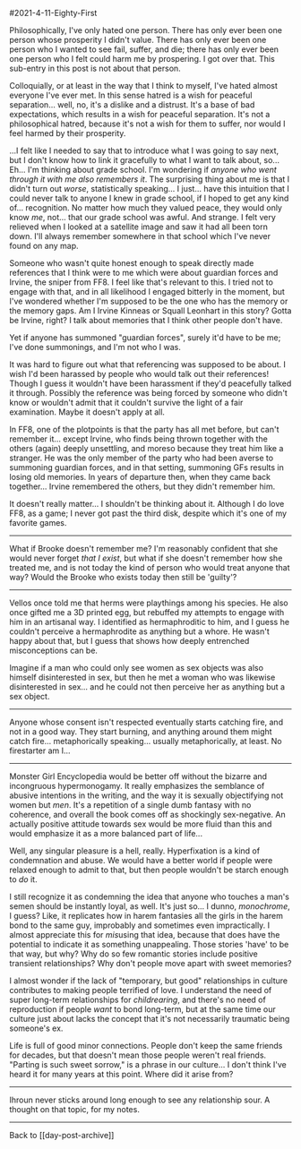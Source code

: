 #2021-4-11-Eighty-First

Philosophically, I've only hated one person.  There has only ever been one person whose prosperity I didn't value.  There has only ever been one person who I wanted to see fail, suffer, and die; there has only ever been one person who I felt could harm me by prospering.  I got over that.  This sub-entry in this post is not about that person.

Colloquially, or at least in the way that I think to myself, I've hated almost everyone I've ever met.  In this sense hatred is a wish for peaceful separation... well, no, it's a dislike and a distrust.  It's a base of bad expectations, which results in a wish for peaceful separation.  It's not a philosophical hatred, because it's not a wish for them to suffer, nor would I feel harmed by their prosperity.

...I felt like I needed to say that to introduce what I was going to say next, but I don't know how to link it gracefully to what I want to talk about, so...  Eh...  I'm thinking about grade school.  I'm wondering if *anyone who went through it with me also remembers it*.  The surprising thing about me is that I didn't turn out *worse*, statistically speaking...  I just... have this intuition that I could never talk to anyone I knew in grade school, if I hoped to get any kind of... recognition.  No matter how much they valued peace, they would only know *me*, not... that our grade school was awful.  And strange.  I felt very relieved when I looked at a satellite image and saw it had all been torn down.  I'll always remember somewhere in that school which I've never found on any map.

Someone who wasn't quite honest enough to speak directly made references that I think were to me which were about guardian forces and Irvine, the sniper from FF8.  I feel like that's relevant to this.  I tried not to engage with that, and in all likelihood I engaged bitterly in the moment, but I've wondered whether I'm supposed to be the one who has the memory or the memory gaps.  Am I Irvine Kinneas or Squall Leonhart in this story?  Gotta be Irvine, right?  I talk about memories that I think other people don't have.

Yet if anyone has summoned "guardian forces", surely it'd have to be me; I've done summonings, and I'm not who I was.

It was hard to figure out what that referencing was supposed to be about.  I wish I'd been harassed by people who would talk out their references!  Though I guess it wouldn't have been harassment if they'd peacefully talked it through.  Possibly the reference was being forced by someone who didn't know or wouldn't admit that it couldn't survive the light of a fair examination.  Maybe it doesn't apply at all.

In FF8, one of the plotpoints is that the party has all met before, but can't remember it... except Irvine, who finds being thrown together with the others (again) deeply unsettling, and moreso because they treat him like a stranger.  He was the only member of the party who had been averse to summoning guardian forces, and in that setting, summoning GFs results in losing old memories.  In years of departure then, when they came back together...  Irvine remembered the others, but they didn't remember him.

It doesn't really matter...  I shouldn't be thinking about it.  Although I do love FF8, as a game; I never got past the third disk, despite which it's one of my favorite games.

---
What if Brooke doesn't remember me?  I'm reasonably confident that she would never forget *that I exist*, but what if she doesn't remember how she treated me, and is not today the kind of person who would treat anyone that way?  Would the Brooke who exists today then still be 'guilty'?

---
Vellos once told me that herms were playthings among his species.  He also once gifted me a 3D printed egg, but rebuffed my attempts to engage with him in an artisanal way.  I identified as hermaphroditic to him, and I guess he couldn't perceive a hermaphrodite as anything but a whore.  He wasn't happy about that, but I guess that shows how deeply entrenched misconceptions can be.

Imagine if a man who could only see women as sex objects was also himself disinterested in sex, but then he met a woman who was likewise disinterested in sex... and he could not then perceive her as anything but a sex object.

---
Anyone whose consent isn't respected eventually starts catching fire, and not in a good way.  They start burning, and anything around them might catch fire... metaphorically speaking... usually metaphorically, at least.  No firestarter am I...

---
Monster Girl Encyclopedia would be better off without the bizarre and incongruous hypermonogamy.  It really emphasizes the semblance of abusive intentions in the writing, and the way it is sexually objectifying not women but *men*.  It's a repetition of a single dumb fantasy with no coherence, and overall the book comes off as shockingly sex-negative.  An actually positive attitude towards sex would be more fluid than this and would emphasize it as a more balanced part of life...

Well, any singular pleasure is a hell, really.  Hyperfixation is a kind of condemnation and abuse.  We would have a better world if people were relaxed enough to admit to that, but then people wouldn't be starch enough to *do* it.

I still recognize it as condemning the idea that anyone who touches a man's semen should be instantly loyal, as well.  It's just so...  I dunno, *monochrome*, I guess?  Like, it replicates how in harem fantasies all the girls in the harem bond to the same guy, improbably and sometimes even impractically.  I almost appreciate this for *mis*using that idea, because that does have the potential to indicate it as something unappealing.  Those stories 'have' to be that way, but why?  Why do so few romantic stories include positive transient relationships?  Why don't people move apart with sweet memories?

I almost wonder if the lack of "temporary, but good" relationships in culture contributes to making people terrified of love.  I understand the need of super long-term relationships for *childrearing*, and there's no need of reproduction if people *want* to bond long-term, but at the same time our culture just about lacks the concept that it's not necessarily traumatic being someone's ex.

Life is full of good minor connections.  People don't keep the same friends for decades, but that doesn't mean those people weren't real friends.  "Parting is such sweet sorrow," is a phrase in our culture...  I don't think I've heard it for many years at this point.  Where did it arise from?

---
Ihroun never sticks around long enough to see any relationship sour.  A thought on that topic, for my notes.

---
Back to [[day-post-archive]]